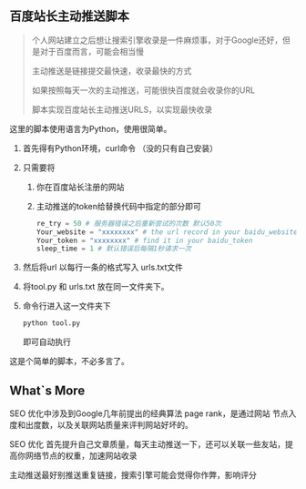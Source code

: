 ## 百度站长主动推送脚本

> 个人网站建立之后想让搜索引擎收录是一件麻烦事，对于Google还好，但是对于百度而言，可能会相当慢
>
> 主动推送是链接提交最快速，收录最快的方式
>
> 如果按照每天一次的主动推送，可能很快百度就会收录你的URL
>
> 脚本实现百度站长主动推送URLS，以实现最快收录

这里的脚本使用语言为Python，使用很简单。

1. 首先得有Python环境，curl命令 （没的只有自己安装）

2. 只需要将 

   1. 你在百度站长注册的网站

   2. 主动推送的token给替换代码中指定的部分即可

      ``` python
      re_try = 50 # 服务器错误之后重新尝试的次数 默认50次
      Your_website = "xxxxxxxx" # the url record in your baidu_website
      Your_token = "xxxxxxxx" # find it in your baidu_token
      sleep_time = 1 # 默认错误后每隔1秒请求一次
      ```

      

3. 然后将url 以每行一条的格式写入 urls.txt文件

4. 将tool.py 和  urls.txt 放在同一文件夹下。

5. 命令行进入这一文件夹下

   ``` python
   python tool.py
   ```

   即可自动执行

这是个简单的脚本，不必多言了。

## What`s More

SEO 优化中涉及到Google几年前提出的经典算法 page rank，是通过网站 节点入度和出度数，以及关联网站质量来评判网站好坏的。

SEO 优化 首先提升自己文章质量，每天主动推送一下，还可以关联一些友站，提高你网络节点的权重，加速网站收录

主动推送最好别推送重复链接，搜索引擎可能会觉得你作弊，影响评分

